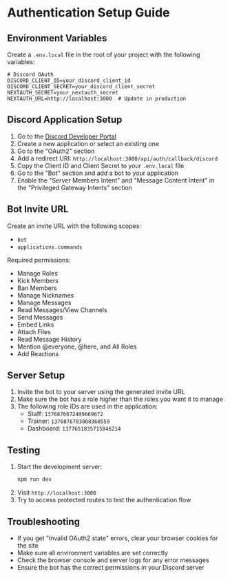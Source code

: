 # Authentication Setup Guide

## Environment Variables

Create a `.env.local` file in the root of your project with the following variables:

```env
# Discord OAuth
DISCORD_CLIENT_ID=your_discord_client_id
DISCORD_CLIENT_SECRET=your_discord_client_secret
NEXTAUTH_SECRET=your_nextauth_secret
NEXTAUTH_URL=http://localhost:3000  # Update in production
```

## Discord Application Setup

1. Go to the [Discord Developer Portal](https://discord.com/developers/applications)
2. Create a new application or select an existing one
3. Go to the "OAuth2" section
4. Add a redirect URI: `http://localhost:3000/api/auth/callback/discord`
5. Copy the Client ID and Client Secret to your `.env.local` file
6. Go to the "Bot" section and add a bot to your application
7. Enable the "Server Members Intent" and "Message Content Intent" in the "Privileged Gateway Intents" section

## Bot Invite URL

Create an invite URL with the following scopes:
- `bot`
- `applications.commands`

Required permissions:
- Manage Roles
- Kick Members
- Ban Members
- Manage Nicknames
- Manage Messages
- Read Messages/View Channels
- Send Messages
- Embed Links
- Attach Files
- Read Message History
- Mention @everyone, @here, and All Roles
- Add Reactions

## Server Setup

1. Invite the bot to your server using the generated invite URL
2. Make sure the bot has a role higher than the roles you want it to manage
3. The following role IDs are used in the application:
   - Staff: `1376876672409669672`
   - Trainer: `1376876703808360559`
   - Dashboard: `1377651835715846214`

## Testing

1. Start the development server:
   ```bash
   npm run dev
   ```
2. Visit `http://localhost:3000`
3. Try to access protected routes to test the authentication flow

## Troubleshooting

- If you get "Invalid OAuth2 state" errors, clear your browser cookies for the site
- Make sure all environment variables are set correctly
- Check the browser console and server logs for any error messages
- Ensure the bot has the correct permissions in your Discord server
